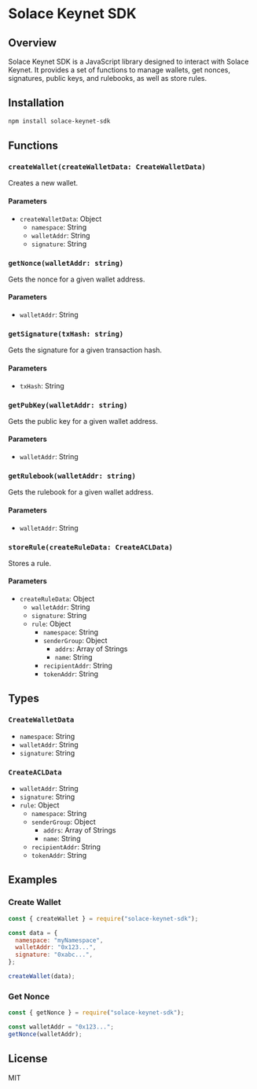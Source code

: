 # Solace Keynet SDK

## Overview

Solace Keynet SDK is a JavaScript library designed to interact with Solace Keynet. It provides a set of functions to manage wallets, get nonces, signatures, public keys, and rulebooks, as well as store rules.

## Installation

```bash
npm install solace-keynet-sdk
```

## Functions

### `createWallet(createWalletData: CreateWalletData)`

Creates a new wallet.

#### Parameters

- `createWalletData`: Object
  - `namespace`: String
  - `walletAddr`: String
  - `signature`: String

### `getNonce(walletAddr: string)`

Gets the nonce for a given wallet address.

#### Parameters

- `walletAddr`: String

### `getSignature(txHash: string)`

Gets the signature for a given transaction hash.

#### Parameters

- `txHash`: String

### `getPubKey(walletAddr: string)`

Gets the public key for a given wallet address.

#### Parameters

- `walletAddr`: String

### `getRulebook(walletAddr: string)`

Gets the rulebook for a given wallet address.

#### Parameters

- `walletAddr`: String

### `storeRule(createRuleData: CreateACLData)`

Stores a rule.

#### Parameters

- `createRuleData`: Object
  - `walletAddr`: String
  - `signature`: String
  - `rule`: Object
    - `namespace`: String
    - `senderGroup`: Object
      - `addrs`: Array of Strings
      - `name`: String
    - `recipientAddr`: String
    - `tokenAddr`: String

## Types

### `CreateWalletData`

- `namespace`: String
- `walletAddr`: String
- `signature`: String

### `CreateACLData`

- `walletAddr`: String
- `signature`: String
- `rule`: Object
  - `namespace`: String
  - `senderGroup`: Object
    - `addrs`: Array of Strings
    - `name`: String
  - `recipientAddr`: String
  - `tokenAddr`: String

## Examples

### Create Wallet

```javascript
const { createWallet } = require("solace-keynet-sdk");

const data = {
  namespace: "myNamespace",
  walletAddr: "0x123...",
  signature: "0xabc...",
};

createWallet(data);
```

### Get Nonce

```javascript
const { getNonce } = require("solace-keynet-sdk");

const walletAddr = "0x123...";
getNonce(walletAddr);
```

## License

MIT
